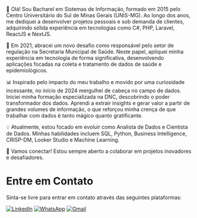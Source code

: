 👋 Olá! Sou Bacharel em Sistemas de Informação, formado em 2015 pelo Centro Universitário do Sul de Minas Gerais (UNIS-MG). Ao longo dos anos, me dediquei a desenvolver projetos pessoais e sob demanda de clientes, adquirindo sólida experiência em tecnologias como C#, PHP, Laravel, ReactJS e NextJS.

🚀 Em 2021, abracei um novo desafio como responsável pelo setor de regulação na Secretaria Municipal de Saúde. Neste papel, apliquei minha experiência em tecnologia de forma significativa, desenvolvendo aplicações focadas na coleta e tratamento de dados de saúde e epidemiológicos.

📊 Inspirado pelo impacto do meu trabalho e movido por uma curiosidade incessante, no início de 2024 mergulhei de cabeça no campo de dados. Iniciei minha formação especializada na DNC, descobrindo o poder transformador dos dados. Aprendi a extrair insights e gerar valor a partir de grandes volumes de informação, o que reforçou minha crença de que trabalhar com dados é tanto mágico quanto gratificante.

💡 Atualmente, estou focado em evoluir como Analista de Dados e Cientista de Dados. Minhas habilidades incluem SQL, Python, Business Intelligence, CRISP-DM, Looker Studio e Machine Learning.

🔗 Vamos conectar! Estou sempre aberto a colaborar em projetos inovadores e desafiadores.

# Entre em Contato

Sinta-se livre para entrar em contato através das seguintes plataformas:

[![LinkedIn](https://img.shields.io/badge/LinkedIn-Douglas%20Lundy-blue?style=flat-square&logo=linkedin)](https://www.linkedin.com/in/douglaslundy/)
[![WhatsApp](https://img.shields.io/badge/WhatsApp-%2B55%2035%20984297193-green?style=flat-square&logo=whatsapp)](https://wa.me/5535984297193)
[![Gmail](https://img.shields.io/badge/Gmail-douglaslundy%40gmail.com-red?style=flat-square&logo=gmail)](mailto:douglaslundy@gmail.com)

